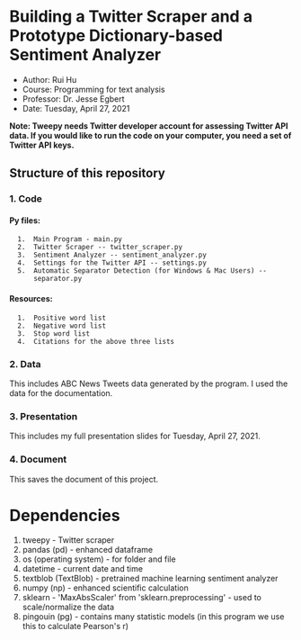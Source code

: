
# Building a Twitter Scraper and a Prototype Dictionary-based Sentiment Analyzer

 - Author: Rui Hu 
 - Course: Programming for text analysis 
 - Professor: Dr. Jesse Egbert 
 - Date: Tuesday, April 27, 2021

**Note: Tweepy needs Twitter developer account for assessing Twitter API data. If you would like to run the code on your computer, you need a set of Twitter API keys.**

## Structure of this repository

### 1. Code

#### Py files:

      1.  Main Program - main.py
      2.  Twitter Scraper -- twitter_scraper.py
      3.  Sentiment Analyzer -- sentiment_analyzer.py
      4.  Settings for the Twitter API -- settings.py
      5.  Automatic Separator Detection (for Windows & Mac Users) --
          separator.py

#### Resources:

      1.  Positive word list
      2.  Negative word list
      3.  Stop word list
      4.  Citations for the above three lists

### 2. Data
This includes ABC News Tweets data generated by the program. I used the data for the documentation.

### 3. Presentation
This includes my full presentation slides for Tuesday, April 27, 2021.

### 4. Document
This saves the document of this project.

# Dependencies

  1.  tweepy - Twitter scraper
  2.  pandas (pd) - enhanced dataframe
  3.  os (operating system) - for folder and file
  4.  datetime - current date and time
  5.  textblob (TextBlob) - pretrained machine learning sentiment analyzer
  6.  numpy (np) - enhanced scientific calculation
  7.  sklearn - \'MaxAbsScaler\' from \'sklearn.preprocessing\' - used to
      scale/normalize the data
  8.  pingouin (pg) - contains many statistic models (in this program we
      use this to calculate Pearson\'s r)